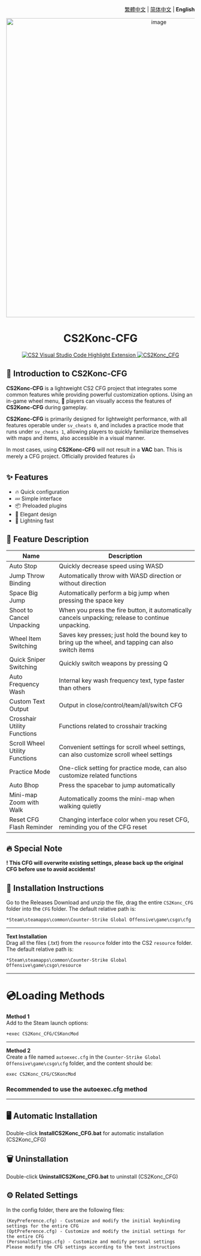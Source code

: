 <div align="right">

[繁體中文](../README.md) | [简体中文](./README.zh-CN.md) | **English**

</div>

<div align="center">
    <img src="https://github.com/Yunkong-ouo/CS2Konc_CFG/blob/main/github/image/CS2.jpg" alt="image" width="800">
</div>

<h1 align="center">CS2Konc-CFG</h1>

<p align="center">
    <a href="https://github.com/Yunkong-ouo/Cs2CfgHighlighterExtension">
        <img alt="CS2 Visual Studio Code Highlight Extension" src="https://img.shields.io/badge/CS2%20VSCode%20Highlight%20Extension-blue?style=for-the-badge&logo=github">
    </a>
    <a href="https://github.com/Yunkong-ouo/CS2Konc_CFG">
        <img alt="CS2Konc_CFG" src="https://img.shields.io/badge/CS2%20Konc%20CFG-green?style=for-the-badge&logo=github">
    </a>
</p>

## 💼 Introduction to CS2Konc-CFG
**CS2Konc-CFG** is a lightweight CS2 CFG project that integrates some common features while providing powerful customization options. Using an in-game wheel menu, 🚀 players can visually access the features of **CS2Konc-CFG** during gameplay.

**CS2Konc-CFG** is primarily designed for lightweight performance, with all features operable under `sv_cheats 0`, and includes a practice mode that runs under `sv_cheats 1`, allowing players to quickly familiarize themselves with maps and items, also accessible in a visual manner. 

In most cases, using **CS2Konc-CFG** will not result in a **VAC** ban. This is merely a CFG project. Officially provided features 👍

## ✨ Features
- 🔥 Quick configuration
- 💤 Simple interface
- 📦 Preloaded plugins
- 🧹 Elegant design
- 🚀 Lightning fast

## 📝 Feature Description
| Name                      | Description                             |
|-------------------------  |------------------------------------------|
| Auto Stop                 | Quickly decrease speed using WASD
| Jump Throw Binding        | Automatically throw with WASD direction or without direction
| Space Big Jump            | Automatically perform a big jump when pressing the space key
| Shoot to Cancel Unpacking | When you press the fire button, it automatically cancels unpacking; release to continue unpacking.
| Wheel Item Switching      | Saves key presses; just hold the bound key to bring up the wheel, and tapping can also switch items
| Quick Sniper Switching    | Quickly switch weapons by pressing Q
| Auto Frequency Wash       | Internal key wash frequency text, type faster than others
| Custom Text Output        | Output in close/control/team/all/switch CFG
| Crosshair Utility Functions    | Functions related to crosshair tracking
| Scroll Wheel Utility Functions | Convenient settings for scroll wheel settings, can also customize scroll wheel settings
| Practice Mode             | One-click setting for practice mode, can also customize related functions
| Auto Bhop                 | Press the spacebar to jump automatically  
| Mini-map Zoom with Walk   | Automatically zooms the mini-map when walking quietly
| Reset CFG Flash Reminder  | Changing interface color when you reset CFG, reminding you of the CFG reset

## 🔥 Special Note
**! This CFG will overwrite existing settings, please back up the original CFG before use to avoid accidents!**

## 🚀 Installation Instructions
Go to the Releases Download and unzip the file, drag the entire `CS2Konc_CFG` folder into the `CFG` folder. The default relative path is:
```
*Steam\steamapps\common\Counter-Strike Global Offensive\game\csgo\cfg
```

---

**Text Installation**<br>
Drag all the files (.txt) from the `resource` folder into the CS2 `resource` folder. The default relative path is:
```
*Steam\steamapps\common\Counter-Strike Global Offensive\game\csgo\resource
```

---

<h1>💿Loading Methods</h1>

**Method 1**  
Add to the Steam launch options:
```
+exec CS2Konc_CFG/CSKoncMod
```

---

**Method 2**  
Create a file named `autoexec.cfg` in the `Counter-Strike Global Offensive\game\csgo\cfg` folder, and the content should be:
```
exec CS2Konc_CFG/CSKoncMod
```
### **Recommended to use the autoexec.cfg method**

---

## 🖥️ Automatic Installation

Double-click **InstallCS2Konc_CFG.bat** for automatic installation (CS2Konc_CFG)

## 🗑️ Uninstallation

Double-click **UninstallCS2Konc_CFG.bat** to uninstall (CS2Konc_CFG)

## ⚙️ Related Settings
In the config folder, there are the following files:
```
(KeyPreference.cfg) - Customize and modify the initial keybinding settings for the entire CFG
(OptPreference.cfg) - Customize and modify the initial settings for the entire CFG
(PersonalSettings.cfg) - Customize and modify personal settings
Please modify the CFG settings according to the text instructions
```
